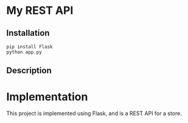 # My REST API

## Installation

```
pip install Flask
python app.py
```

## Description


# Implementation

This project is implemented using Flask, and is a REST API for a store.

